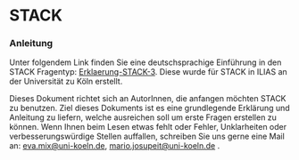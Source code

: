 # STACK
### Anleitung
Unter folgendem Link finden Sie eine deutschsprachige Einführung in den STACK Fragentyp: [Erklaerung-STACK-3](../content/de/Erklaerung-STACK-3.pdf). 
Diese wurde für STACK in ILIAS an der Universität zu Köln erstellt.

Dieses Dokument richtet sich an AutorInnen, die anfangen möchten STACK zu benutzen. Ziel dieses Dokuments ist es eine grundlegende Erklärung und Anleitung zu liefern, welche ausreichen soll um erste Fragen erstellen zu können.
Wenn Ihnen beim Lesen etwas fehlt oder Fehler, Unklarheiten oder verbesserungswürdige Stellen auffallen, schreiben Sie uns gerne eine Mail an: eva.mix@uni-koeln.de, mario.josupeit@uni-koeln.de .
